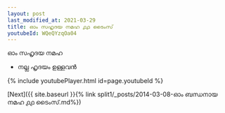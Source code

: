 ```yaml
---
layout: post
last_modified_at: 2021-03-29
title: ഓം സഹൃദയ നമഹ ൧൧ ടൈംസ്
youtubeId: WQeQYzqOa04
---
```

 
 
 ഓം സഹൃദയ നമഹ 
 
 -  നല്ല ഹൃദയം ഉള്ളവൻ 
 
  
 
  
 
 
 
 
 
 


{% include youtubePlayer.html id=page.youtubeId %}
 
[Next]({{ site.baseurl }}{% link  split1/_posts/2014-03-08-ഓം ബന്ധനായ നമഹ ൧൧ ടൈംസ്.md%})
 
